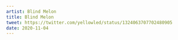 ```yaml
---
artist: Blind Melon
title: Blind Melon
tweet: https://twitter.com/yellowled/status/1324063707702480905
date: 2020-11-04
---
```

